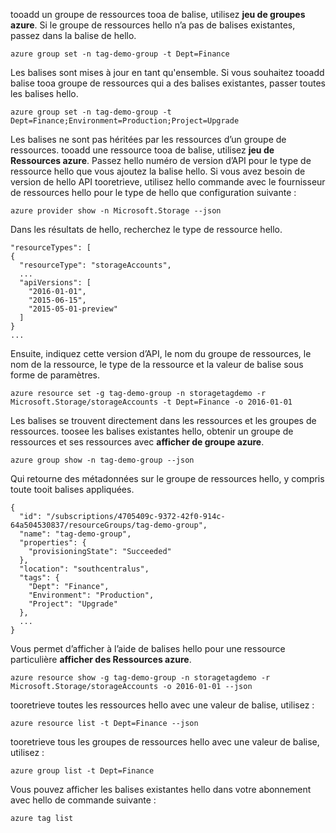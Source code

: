 tooadd un groupe de ressources tooa de balise, utilisez **jeu de groupes azure**. Si le groupe de ressources hello n’a pas de balises existantes, passez dans la balise de hello.

```azurecli
azure group set -n tag-demo-group -t Dept=Finance
```

Les balises sont mises à jour en tant qu'ensemble. Si vous souhaitez tooadd balise tooa groupe de ressources qui a des balises existantes, passer toutes les balises hello. 

```azurecli
azure group set -n tag-demo-group -t Dept=Finance;Environment=Production;Project=Upgrade
```

Les balises ne sont pas héritées par les ressources d’un groupe de ressources. tooadd une ressource tooa de balise, utilisez **jeu de Ressources azure**. Passez hello numéro de version d’API pour le type de ressource hello que vous ajoutez la balise hello. Si vous avez besoin de version de hello API tooretrieve, utilisez hello commande avec le fournisseur de ressources hello pour le type de hello que configuration suivante :

```azurecli
azure provider show -n Microsoft.Storage --json
```

Dans les résultats de hello, recherchez le type de ressource hello.

```azurecli
"resourceTypes": [
{
  "resourceType": "storageAccounts",
  ...
  "apiVersions": [
    "2016-01-01",
    "2015-06-15",
    "2015-05-01-preview"
  ]
}
...
```

Ensuite, indiquez cette version d’API, le nom du groupe de ressources, le nom de la ressource, le type de la ressource et la valeur de balise sous forme de paramètres.

```azurecli
azure resource set -g tag-demo-group -n storagetagdemo -r Microsoft.Storage/storageAccounts -t Dept=Finance -o 2016-01-01
```

Les balises se trouvent directement dans les ressources et les groupes de ressources. toosee les balises existantes hello, obtenir un groupe de ressources et ses ressources avec **afficher de groupe azure**.

```azurecli
azure group show -n tag-demo-group --json
```

Qui retourne des métadonnées sur le groupe de ressources hello, y compris toute tooit balises appliquées.

```azurecli
{
  "id": "/subscriptions/4705409c-9372-42f0-914c-64a504530837/resourceGroups/tag-demo-group",
  "name": "tag-demo-group",
  "properties": {
    "provisioningState": "Succeeded"
  },
  "location": "southcentralus",
  "tags": {
    "Dept": "Finance",
    "Environment": "Production",
    "Project": "Upgrade"
  },
  ...
}
```

Vous permet d’afficher à l’aide de balises hello pour une ressource particulière **afficher des Ressources azure**.

```azurecli
azure resource show -g tag-demo-group -n storagetagdemo -r Microsoft.Storage/storageAccounts -o 2016-01-01 --json
```

tooretrieve toutes les ressources hello avec une valeur de balise, utilisez :

```azurecli
azure resource list -t Dept=Finance --json
```

tooretrieve tous les groupes de ressources hello avec une valeur de balise, utilisez :

```azurecli
azure group list -t Dept=Finance
```

Vous pouvez afficher les balises existantes hello dans votre abonnement avec hello de commande suivante :

```azurecli
azure tag list
```
